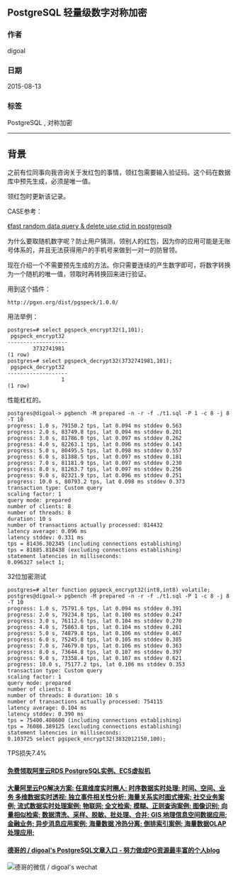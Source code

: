 ## PostgreSQL 轻量级数字对称加密  
                                   
### 作者                  
digoal                  
                  
### 日期                   
2015-08-13                
                    
### 标签                  
PostgreSQL , 对称加密    
                              
----                              
                               
## 背景                   
之前有位同事向我咨询关于发红包的事情，领红包需要输入验证码。这个码在数据库中预先生成，必须是唯一值。  
  
领红包时更新该记录。  
  
CASE参考：  
  
[《fast random data query & delete use ctid in postgresql》](../201501/20150129_02.md)    
  
为什么要取随机数字呢？防止用户猜测，领别人的红包，因为你的应用可能是无账号体系的，并且无法获得用户的手机号来做到一对一的防冒领。  
  
现在介绍一个不需要预先生成的方法。你只需要连续的产生数字即可，将数字转换为一个随机的唯一值，领取时再转换回来进行验证。  
  
  
用到这个插件：  
  
```  
http://pgxn.org/dist/pgspeck/1.0.0/  
```  
  
用法举例：  
  
```  
postgres=# select pgspeck_encrypt32(1,101);  
 pgspeck_encrypt32   
-------------------  
        3732741981  
(1 row)  
postgres=# select pgspeck_decrypt32(3732741981,101);  
 pgspeck_decrypt32   
-------------------  
                 1  
(1 row)  
```  
  
性能杠杠的。  
  
```  
postgres@digoal-> pgbench -M prepared -n -r -f ./t1.sql -P 1 -c 8 -j 8 -T 10  
progress: 1.0 s, 79150.2 tps, lat 0.094 ms stddev 0.563  
progress: 2.0 s, 83749.8 tps, lat 0.094 ms stddev 0.201  
progress: 3.0 s, 81786.0 tps, lat 0.097 ms stddev 0.262  
progress: 4.0 s, 82263.1 tps, lat 0.096 ms stddev 0.143  
progress: 5.0 s, 80495.5 tps, lat 0.098 ms stddev 0.557  
progress: 6.0 s, 81388.5 tps, lat 0.097 ms stddev 0.181  
progress: 7.0 s, 81181.9 tps, lat 0.097 ms stddev 0.230  
progress: 8.0 s, 81263.7 tps, lat 0.097 ms stddev 0.256  
progress: 9.0 s, 82321.9 tps, lat 0.096 ms stddev 0.251  
progress: 10.0 s, 80793.2 tps, lat 0.098 ms stddev 0.373  
transaction type: Custom query  
scaling factor: 1  
query mode: prepared  
number of clients: 8  
number of threads: 8  
duration: 10 s  
number of transactions actually processed: 814432  
latency average: 0.096 ms  
latency stddev: 0.331 ms  
tps = 81436.302345 (including connections establishing)  
tps = 81885.818438 (excluding connections establishing)  
statement latencies in milliseconds:  
0.096327 select 1;  
```  
  
32位加密测试  
  
```  
postgres=# alter function pgspeck_encrypt32(int8,int8) volatile;  
postgres@digoal-> pgbench -M prepared -n -r -f ./t1.sql -P 1 -c 8 -j 8 -T 10  
progress: 1.0 s, 75791.6 tps, lat 0.094 ms stddev 0.391  
progress: 2.0 s, 79234.8 tps, lat 0.100 ms stddev 0.247  
progress: 3.0 s, 76112.6 tps, lat 0.104 ms stddev 0.270  
progress: 4.0 s, 75863.8 tps, lat 0.104 ms stddev 0.281  
progress: 5.0 s, 74879.8 tps, lat 0.106 ms stddev 0.467  
progress: 6.0 s, 75245.8 tps, lat 0.105 ms stddev 0.385  
progress: 7.0 s, 74679.0 tps, lat 0.106 ms stddev 0.363  
progress: 8.0 s, 73644.8 tps, lat 0.107 ms stddev 0.397  
progress: 9.0 s, 73358.4 tps, lat 0.107 ms stddev 0.621  
progress: 10.0 s, 75177.2 tps, lat 0.106 ms stddev 0.353  
transaction type: Custom query  
scaling factor: 1  
query mode: prepared  
number of clients: 8  
number of threads: 8 duration: 10 s  
number of transactions actually processed: 754115  
latency average: 0.104 ms  
latency stddev: 0.390 ms  
tps = 75400.408600 (including connections establishing)  
tps = 76086.389125 (excluding connections establishing)  
statement latencies in milliseconds:  
0.103725 select pgspeck_encrypt32(3832012150,100);  
```  
  
TPS损失7.4%  
  
  
  
  
  
  
  
  
  
  
  
  
  
  
  
  
  
  
  
  
  
  
  
  
  
  
  
  
  
  
  
  
  
  
  
  
  
#### [免费领取阿里云RDS PostgreSQL实例、ECS虚拟机](https://www.aliyun.com/database/postgresqlactivity "57258f76c37864c6e6d23383d05714ea")
  
  
#### [大量阿里云PG解决方案: 任意维度实时圈人; 时序数据实时处理; 时间、空间、业务 多维数据实时透视; 独立事件相关性分析; 海量关系实时图式搜索; 社交业务案例; 流式数据实时处理案例; 物联网; 全文检索; 模糊、正则查询案例; 图像识别; 向量相似检索; 数据清洗、采样、脱敏、批处理、合并; GIS 地理信息空间数据应用; 金融业务; 异步消息应用案例; 海量数据 冷热分离; 倒排索引案例; 海量数据OLAP处理应用;](https://yq.aliyun.com/topic/118 "40cff096e9ed7122c512b35d8561d9c8")
  
  
#### [德哥的 / digoal's PostgreSQL文章入口 - 努力做成PG资源最丰富的个人blog](https://github.com/digoal/blog/blob/master/README.md "22709685feb7cab07d30f30387f0a9ae")
  
  
![德哥的微信 / digoal's wechat](../pic/digoal_weixin.jpg "f7ad92eeba24523fd47a6e1a0e691b59")
  
